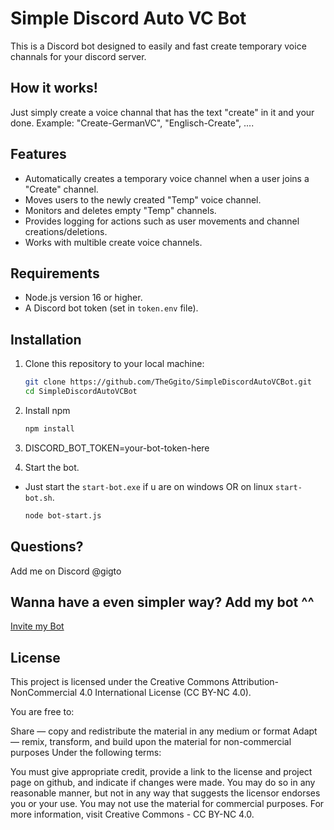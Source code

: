 # Simple Discord Auto VC Bot

This is a Discord bot designed to easily and fast create temporary voice channals for your discord server.

## How it works!
Just simply create a voice channal that has the text "create" in it and your done. Example: "Create-GermanVC", "Englisch-Create", ....

## Features

- Automatically creates a temporary voice channel when a user joins a "Create" channel.
- Moves users to the newly created "Temp" voice channel.
- Monitors and deletes empty "Temp" channels.
- Provides logging for actions such as user movements and channel creations/deletions.
- Works with multible create voice channels.

## Requirements

- Node.js version 16 or higher.
- A Discord bot token (set in `token.env` file).

## Installation

1. Clone this repository to your local machine:
   ```bash
   git clone https://github.com/TheGgito/SimpleDiscordAutoVCBot.git
   cd SimpleDiscordAutoVCBot
2. Install npm
   ```bash 
   npm install
3. DISCORD_BOT_TOKEN=your-bot-token-here
   
4. Start the bot.
- Just start the `start-bot.exe` if u are on windows OR on linux `start-bot.sh`.
   ```bash
   node bot-start.js

## Questions?
Add me on Discord @gigto

## Wanna have a even simpler way? Add my bot ^^
[Invite my Bot](https://discord.com/oauth2/authorize?client_id=1200573679738830868&permissions=277083450689&scope=bot%20applications.commands)

## License
This project is licensed under the Creative Commons Attribution-NonCommercial 4.0 International License (CC BY-NC 4.0).

You are free to:

Share — copy and redistribute the material in any medium or format
Adapt — remix, transform, and build upon the material for non-commercial purposes
Under the following terms:

You must give appropriate credit, provide a link to the license and project page on github, and indicate if changes were made. You may do so in any reasonable manner, but not in any way that suggests the licensor endorses you or your use.
You may not use the material for commercial purposes.
For more information, visit Creative Commons - CC BY-NC 4.0.

